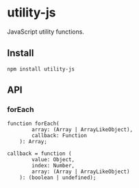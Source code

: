 # utility-js

JavaScript utility functions.

## Install

```
npm install utility-js
```

## API


### forEach

```
function forEach(
		array: (Array | ArrayLikeObject),
		callback: Function
	): Array;

callback = function (
		value: Object,
		index: Number,
		array: (Array | ArrayLikeObject)
	): (boolean | undefined);
```
